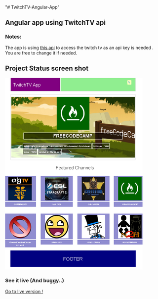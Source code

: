 "# TwitchTV-Angular-App"

## Angular app using TwitchTV api
### Notes:
The app is using <a href='https://wind-bow.glitch.me/' target='blank_'>this api</a> to access the twitch tv as an api key is needed . You are free to change it if needed.

## Project Status screen shot
<img src="app/img/project-status.png" alt="TwitchTV Screen Shot" title="Taken : 28-3-2017 12:38 mm" />



### See it live (And buggy..)
<a href="https://cyb3rn4u7.github.io/TwitchTV-Angular-App/app/" alt="Project Live Location" target="blank_"> Go to live version ! </a>
